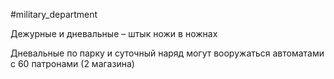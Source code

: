 #military_department 

Дежурные и дневальные – штык ножи в ножнах

Дневальные по парку и суточный наряд могут вооружаться автоматами с 60 патронами (2 магазина)